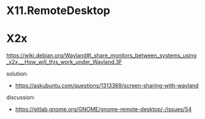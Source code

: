 # X11.RemoteDesktop

# X2x
https://wiki.debian.org/Wayland#I_share_monitors_between_systems_using_x2x.__How_will_this_work_under_Wayland.3F

solution:
- https://askubuntu.com/questions/1313369/screen-sharing-with-wayland

discussion:
- https://gitlab.gnome.org/GNOME/gnome-remote-desktop/-/issues/54
